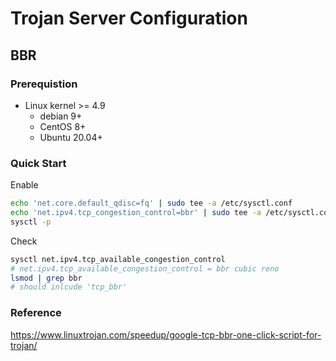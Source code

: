 # Trojan Server Configuration

## BBR
### Prerequistion
- Linux kernel >= 4.9
  - debian 9+
  - CentOS 8+
  - Ubuntu 20.04+

### Quick Start
Enable
```sh
echo 'net.core.default_qdisc=fq' | sudo tee -a /etc/sysctl.conf
echo 'net.ipv4.tcp_congestion_control=bbr' | sudo tee -a /etc/sysctl.conf
sysctl -p
```
Check
```sh
sysctl net.ipv4.tcp_available_congestion_control
# net.ipv4.tcp_available_congestion_control = bbr cubic reno
lsmod | grep bbr
# should inlcude 'tcp_bbr'
```

### Reference
https://www.linuxtrojan.com/speedup/google-tcp-bbr-one-click-script-for-trojan/